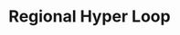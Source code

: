 ---
pid: llp324
title: Regional Hyper Loop
location_transcription: 30th Street Station
coordinates: "[-75.181855210091, 39.955906116749]"
zipcode: '19003'
gen_neighborhood: 
neighborhood: 
outside_phl: 'Ardmore PA '
age: '18'
age_range: 13-19
instagram: 
image_file_name: llp_324.jpg
proposal_transcription: |-
  Soothing music

  Opaque Polycarbonate Tunnel

  relaxing lights

  Greeter

  Escalator

  Homeless shelter

  Red carpet
topic: Technology
topic_summary: '0'
type: Infrastructure
keywords_other: hyperloop, elon musk, future
credit: William A. Gibbs
image_labels: 
twitter: 
facebook: 
permalink: "/monuments/llp324/"
layout: item-page
---